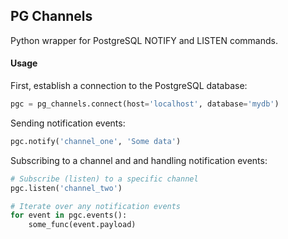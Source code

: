 ## PG Channels

Python wrapper for PostgreSQL NOTIFY and LISTEN commands.



#### Usage

First, establish a connection to the PostgreSQL database:

```python
pgc = pg_channels.connect(host='localhost', database='mydb')
```

Sending notification events:

```python
pgc.notify('channel_one', 'Some data')
```

Subscribing to a channel and and handling notification events:

```python
# Subscribe (listen) to a specific channel
pgc.listen('channel_two')

# Iterate over any notification events
for event in pgc.events():
	some_func(event.payload)
```